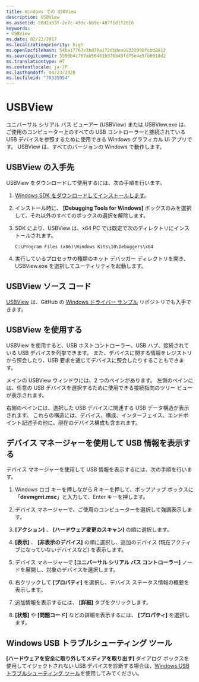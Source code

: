 ```yaml
---
title: Windows での USBView
description: USBView
ms.assetid: 88d2a93f-2e7c-493c-bb9e-487f1d1f2016
keywords:
- USBView
ms.date: 02/22/2017
ms.localizationpriority: high
ms.openlocfilehash: 54ba17767e3bd70a172d1dea99322990fcbd8812
ms.sourcegitcommit: 5598b4c767ab56461b976b49fd75e4e5fb6018d2
ms.translationtype: HT
ms.contentlocale: ja-JP
ms.lasthandoff: 04/23/2020
ms.locfileid: "78335954"
---
```

# <a name="usbview"></a>USBView

ユニバーサル シリアル バス ビューアー (USBView) または USBView.exe は、ご使用のコンピューター上のすべての USB コントローラーと接続されている USB デバイスを参照するために使用できる Windows グラフィカル UI アプリです。 USBView は、すべてのバージョンの Windows で動作します。

## <a name="span-idwhere_to_get_usbviewspanspan-idwhere_to_get_usbviewspanspan-idwhere_to_get_usbviewspanwhere-to-get-usbview"></a><span id="Where_to_get_USBView"></span><span id="where_to_get_usbview"></span><span id="WHERE_TO_GET_USBVIEW"></span>USBView の入手先

USBView をダウンロードして使用するには、次の手順を行います。

1. [Windows SDK をダウンロードしてインストールします](https://developer.microsoft.com/windows/downloads/windows-10-sdk)。

2. インストール時に、 **[Debugging Tools for Windows]** ボックスのみを選択して、それ以外のすべてのボックスの選択を解除します。

3. SDK により、USBView は、x64 PC では既定で次のディレクトリにインストールされます。

   `C:\Program Files (x86)\Windows Kits\10\Debuggers\x64`

4. 実行しているプロセッサの種類のキット デバッガー ディレクトリを開き、USBView.exe を選択してユーティリティを起動します。


## <a name="usbview-source-code"></a>USBView ソース コード

[USBView](https://go.microsoft.com/fwlink/p/?LinkId=618004) は、GitHub の [Windows ドライバー サンプル](https://go.microsoft.com/fwlink/p/?LinkId=616507) リポジトリでも入手できます。

## <a name="span-idusing_usbviewspanspan-idusing_usbviewspanuse-usbview"></a><span id="using_usbview"></span><span id="USING_USBVIEW"></span>USBView を使用する


USBView を使用すると、USB ホストコントローラー、USB ハブ、接続されている USB デバイスを列挙できます。 また、デバイスに関する情報をレジストリから照会したり、USB 要求を通じてデバイスに照会したりすることもできます。

メインの USBView ウィンドウには、2 つのペインがあります。 左側のペインには、任意の USB デバイスを選択するために使用できる接続指向のツリー ビューが表示されます。

右側のペインには、選択した USB デバイスに関連する USB データ構造が表示されます。 これらの構造には、デバイス、構成、インターフェイス、エンドポイント記述子の他に、現在のデバイス構成も含まれます。


## <a name="use-device-manager-to-display-usb-info"></a>デバイス マネージャーを使用して USB 情報を表示する

デバイス マネージャーを使用して USB 情報を表示するには、次の手順を行います。

1. Windows ロゴ キーを押しながら R キーを押して、ポップアップ ボックスに「**devmgmt.msc**」と入力して、Enter キーを押します。

2. デバイス マネージャーで、ご使用のコンピューターを選択して強調表示します。

3. **[アクション]** 、 **[ハードウェア変更のスキャン]** の順に選択します。

4. **[表示]** 、 **[非表示のデバイス]** の順に選択し、追加のデバイス (現在アクティブになっていないデバイスなど) を表示します。 

5. デバイス マネージャーで **[ユニバーサル シリアル バス コントローラー]** ノードを展開し、対象のデバイスを選択します。

7. 右クリックして **[プロパティ]** を選択し、デバイス ステータス情報の概要を表示します。

8. 追加情報を表示するには、 **[詳細]** タブをクリックします。 

9. **[状態]** や **[問題コード]** などの詳細を表示するには、 **[プロパティ]** を選択します。


## <a name="windows-usb-troubleshooter"></a>Windows USB トラブルシューティング ツール

**[ハードウェアを安全に取り外してメディアを取り出す]** ダイアログ ボックスを使用してイジェクトされない USB デバイスを診断する場合は、[Windows USB トラブルシューティング ツール](https://support.microsoft.com/help/17614/windows-10-troubleshoot-common-usb-problems)を使用してみてください。


 

 





